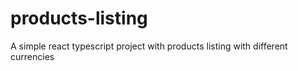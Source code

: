 # products-listing
A simple react typescript project with products listing with different currencies

